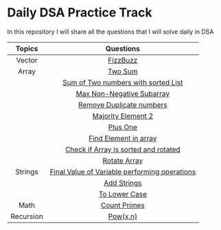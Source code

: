 # Daily DSA Practice Track
In this repository I will share all the questions that I will solve daily in DSA


| **Topics** | **Questions** | 
|:------------:|:-------------:|
| Vector     |  [FizzBuzz](https://leetcode.com/explore/featured/card/top-interview-questions-easy/102/math/743/) 
| Array | [Two Sum](https://leetcode.com/problems/two-sum/)|
| | [Sum of Two numbers with sorted List](https://binarysearch.com/problems/Sum-of-Two-Numbers-with-Sorted-List)
| | [Max Non-Negative Subarray](https://www.interviewbit.com/problems/max-non-negative-subarray/)
| | [Remove Duplicate numbers](https://binarysearch.com/problems/Remove-Duplicate-Numbers)
| | [Majority Element 2](https://leetcode.com/problems/majority-element-ii/)
| | [Plus One](https://leetcode.com/problems/plus-one/)
| | [Find Element in array](https://pepcoding.com/resources/online-java-foundation/function-and-arrays/find-element-in-array-official/ojquestion)
| | [Check if Array is sorted and rotated](https://leetcode.com/problems/check-if-array-is-sorted-and-rotated/)
| | [Rotate Array](https://leetcode.com/problems/rotate-array/)
| Strings | [Final Value of Variable performing operations](https://github.com/Ruchip16/Daily_DSA/tree/main/415-add-strings)
| | [Add Strings](https://github.com/Ruchip16/Daily_DSA/tree/main/415-add-strings)
| | [To Lower Case](https://leetcode.com/problems/to-lower-case/)|
| Math | [Count Primes]()
| Recursion | [Pow(x,n)](https://leetcode.com/problems/powx-n/)



